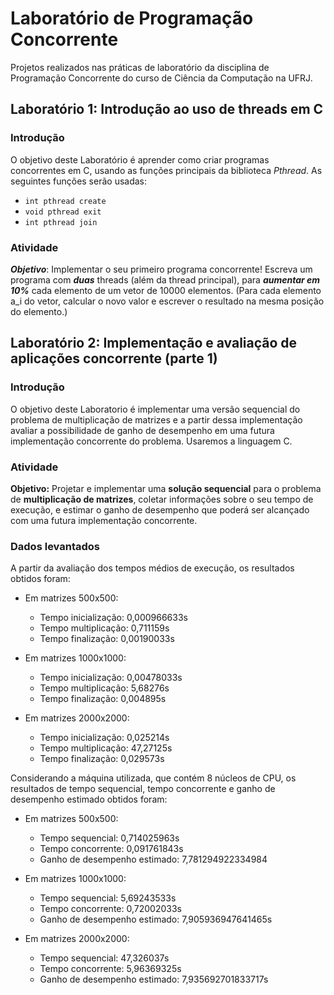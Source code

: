 # Laboratório de Programação Concorrente

Projetos realizados nas práticas de laboratório da disciplina de Programação Concorrente do curso de Ciência da Computação na UFRJ.

## Laboratório 1: Introdução ao uso de threads em C

### Introdução

O objetivo deste Laboratório é aprender como criar programas concorrentes em C, usando as funções principais da biblioteca *Pthread*. As seguintes funções serão usadas:

- `int pthread create`
- `void pthread exit`
- `int pthread join` 

### Atividade
***Objetivo***: Implementar o seu primeiro programa concorrente! Escreva um programa com ***duas*** threads (além da thread principal), para ***aumentar em 10%*** cada elemento de um vetor de 10000 elementos. (Para cada elemento a_i do vetor, calcular o novo valor e escrever o resultado na mesma posição do elemento.) 


## Laboratório 2: Implementação e avaliação de aplicações concorrente (parte 1)

### Introdução

O objetivo deste Laboratorio é implementar uma versão sequencial do problema de multiplicação de matrizes e a partir dessa implementação avaliar a possibilidade de ganho de desempenho em uma futura implementação concorrente do problema. Usaremos a linguagem C.

### Atividade

**Objetivo:** Projetar e implementar uma **solução sequencial** para o problema de **multiplicação de matrizes**, coletar informações sobre o seu tempo de execução, e estimar o ganho de desempenho que poderá ser alcançado com uma futura implementação concorrente. 

### Dados levantados

A partir da avaliação dos tempos médios de execução, os resultados obtidos foram: 

- Em matrizes 500x500:
    - Tempo inicialização: 0,000966633s
    - Tempo multiplicação: 0,711159s
    - Tempo finalização: 0,00190033s

- Em matrizes 1000x1000:
    - Tempo inicialização: 0,00478033s
    - Tempo multiplicação: 5,68276s
    - Tempo finalização: 0,004895s

- Em matrizes 2000x2000:
    - Tempo inicialização: 0,025214s
    - Tempo multiplicação: 47,27125s
    - Tempo finalização: 0,029573s

Considerando a máquina utilizada, que contém 8 núcleos de CPU, os resultados de tempo sequencial, tempo concorrente e ganho de desempenho estimado obtidos foram: 

- Em matrizes 500x500: 
    - Tempo sequencial: 0,714025963s
    - Tempo concorrente: 0,091761843s
    - Ganho de desempenho estimado: 7,781294922334984

- Em matrizes 1000x1000: 
    - Tempo sequencial: 5,69243533s
    - Tempo concorrente: 0,72002033s
    - Ganho de desempenho estimado: 7,905936947641465s

- Em matrizes 2000x2000: 
    - Tempo sequencial: 47,326037s
    - Tempo concorrente: 5,96369325s
    - Ganho de desempenho estimado: 7,935692701833717s


    